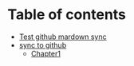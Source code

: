 # Table of contents

* [Test github mardown sync](README.md)
* [sync to github](sync-to-github/README.md)
  * [Chapter1](sync-to-github/chapter1.md)

